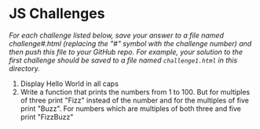 # JS Challenges

_For each challenge listed below, save your answer to a file named challenge#.html (replacing the
"#" symbol with the challenge number) and then push this file to your GitHub repo. For example, your
solution to the first challenge should be saved to a file named ```challenge1.html``` in this
directory._

1. Display Hello World in all caps
2. Write a function that prints the numbers from 1 to 100. But for multiples of three print "Fizz"
instead of the number and for the multiples of five print "Buzz". For numbers which are multiples of
both three and five print "FizzBuzz"
